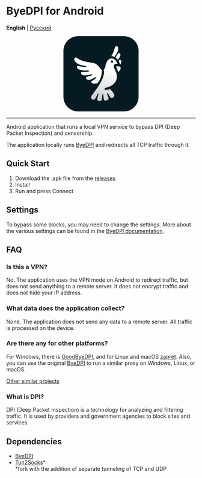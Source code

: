# ByeDPI for Android

**English** | [Русский](README-ru.md)

<div align="center">
<img src=".github/images/logo.svg" height="200px" width="200px" />
</div>

---

Android application that runs a local VPN service to bypass DPI (Deep Packet Inspection) and censorship.

The application locally runs [ByeDPI](https://github.com/hufrea/byedpi) and redirects all TCP traffic through it.

## Quick Start

1. Download the .apk file from the [releases](https://github.com/dovecoteescapee/ByeDPIAndroid/releases/latest)
2. Install
3. Run and press Connect

## Settings

To bypass some blocks, you may need to change the settings. More about the various settings can be found in the [ByeDPI documentation](https://github.com/hufrea/byedpi#readme-ov-file).

## FAQ

### Is this a VPN?

No. The application uses the VPN mode on Android to redirect traffic, but does not send anything to a remote server. It does not encrypt traffic and does not hide your IP address.

### What data does the application collect?

None. The application does not send any data to a remote server. All traffic is processed on the device.

### Are there any for other platforms?

For Windows, there is [GoodByeDPI](https://github.com/ValdikSS/GoodbyeDPI), and for Linux and macOS [zapret](https://github.com/bol-van/zapret). Also, you can use the original [ByeDPI](https://github.com/hufrea/byedpi) to run a similar proxy on Windows, Linux, or macOS.

[Other similar projects](https://github.com/ValdikSS/GoodbyeDPI?tab=readme-ov-file#similar-projects)

### What is DPI?

DPI (Deep Packet Inspection) is a technology for analyzing and filtering traffic. It is used by providers and government agencies to block sites and services.

## Dependencies

- [ByeDPI](https://github.com/hufrea/byedpi)
- [Tun2Socks](https://github.com/dovecoteescapee/tun2socks)*  
  *fork with the addition of separate tunneling of TCP and UDP
